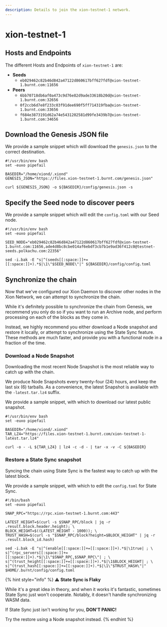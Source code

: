 ```yaml
---
description: Details to join the xion-testnet-1 network.
---
```


# xion-testnet-1

## Hosts and Endpoints
The different Hosts and Endpoints of `xion-testnet-1` are:
*   **Seeds**
    * `eb029462c82b46d842a47122d860617bff627fdf@xion-testnet-1.burnt.com:11656`
* **Peers**
  * `6bb70718db6af0a473c9d76e82d9ade33618b20d@xion-testnet-1.burnt.com:32656`
  * `0f2ccb6d7e8f233c03f91dee690f5ff714319fba@xion-testnet-1.burnt.com:33656`
  * `f684e3873191d62a74e5431202581d99fe3439b7@xion-testnet-1.burnt.com:34656`

## Download the Genesis JSON file

We provide a sample snippet which will download the `genesis.json` to the correct destination.

```
#!/usr/bin/env bash
set -euxo pipefail

BASEDIR="/home/xiond/.xiond"
GENESIS_JSON="https://files.xion-testnet-1.burnt.com/genesis.json"

curl ${GENESIS_JSON} -o ${BASEDIR}/config/genesis.json -s
```

## Specify the Seed node to discover peers

We provide a sample snippet which will edit the `config.toml` with our Seed node.

```
#!/usr/bin/env bash
set -euxo pipefail

SEED_NODE="eb029462c82b46d842a47122d860617bff627fdf@xion-testnet-1.burnt.com:11656,ade4d8bc8cbe014af6ebdf3cb7b1e9ad36f412c0@testnet-seeds.polkachu.com:22356"

sed -i.bak -E "s|^(seeds[[:space:]]+=[[:space:]]+).*$|\1\"$SEED_NODE\"|" ${BASEDIR}/config/config.toml
```

## Synchronize the chain

Now that we've configured our Xion Daemon to discover other nodes in the Xion Network, we can attempt to synchronize the chain.

While it's definitely possible to synchronize the chain from Genesis, we recommend you only do so if you want to run an Archive node, and perform processing on each of the blocks as they come in.

Instead, we highly recommend you either download a Node snapshot and restore it locally, or attempt to synchronize using the State Sync feature. These methods are much faster, and provide you with a functional node in a fraction of the time.

### Download a Node Snapshot&#x20;

Downloading the most recent Node Snapshot is the most reliable way to catch up with the chain.

We produce Node Snapshots every twenty-four (24) hours, and keep the last six (6) tarballs. As a convenience, the latest Snapshot is available with the `-latest.tar.lz4` suffix.

We provide a sample snippet, with which to download our latest public snapshot.

```
#!/usr/bin/env bash
set -euxo pipefail

BASEDIR="/home/xiond/.xiond"
TAR_LZ4="https://files.xion-testnet-1.burnt.com/xion-testnet-1-latest.tar.lz4"

curl -o - -L ${TAR_LZ4} | lz4 -c -d - | tar -x -v -C ${BASEDIR}

```

### Restore a State Sync snapshot

Syncing the chain using State Sync is the fastest way to catch up with the latest block.

We provide a sample snippet, with which to edit the `config.toml` for State Sync.

```
#!/bin/bash
set -euxo pipefail

SNAP_RPC="https://rpc.xion-testnet-1.burnt.com:443"

LATEST_HEIGHT=$(curl -s $SNAP_RPC/block | jq -r .result.block.header.height); \
BLOCK_HEIGHT=$((LATEST_HEIGHT - 1000)); \
TRUST_HASH=$(curl -s "$SNAP_RPC/block?height=$BLOCK_HEIGHT" | jq -r .result.block_id.hash)

sed -i.bak -E "s|^(enable[[:space:]]+=[[:space:]]+).*$|\1true| ; \
s|^(rpc_servers[[:space:]]+=[[:space:]]+).*$|\1\"$SNAP_RPC,$SNAP_RPC\"| ; \
s|^(trust_height[[:space:]]+=[[:space:]]+).*$|\1$BLOCK_HEIGHT| ; \
s|^(trust_hash[[:space:]]+=[[:space:]]+).*$|\1\"$TRUST_HASH\"|" $HOME/.burnt/config/config.toml
```

{% hint style="info" %}
:warning: **State Sync is Flaky**

While it's a great idea in theory, and when it works it's fantastic, sometimes State Sync just won't cooperate. Notably, it doesn't handle synchronizing WASM data.

If State Sync just isn't working for you, **DON'T PANIC!**

Try the restore using a Node snapshot instead.
{% endhint %}

